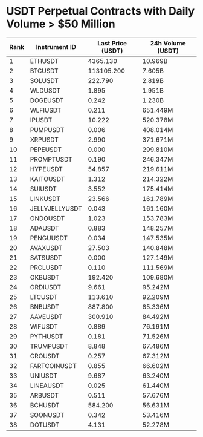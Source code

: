 # USDT Perpetual Contracts with Daily Volume > $50 Million

| Rank | Instrument ID | Last Price (USDT) | 24h Volume (USDT) |
|------|---------------|-------------------|-------------------|
| 1 | ETHUSDT | 4365.130 | 10.969B |
| 2 | BTCUSDT | 113105.200 | 7.605B |
| 3 | SOLUSDT | 222.790 | 2.819B |
| 4 | WLDUSDT | 1.895 | 1.951B |
| 5 | DOGEUSDT | 0.242 | 1.230B |
| 6 | WLFIUSDT | 0.211 | 651.449M |
| 7 | IPUSDT | 10.222 | 520.378M |
| 8 | PUMPUSDT | 0.006 | 408.014M |
| 9 | XRPUSDT | 2.990 | 371.671M |
| 10 | PEPEUSDT | 0.000 | 299.810M |
| 11 | PROMPTUSDT | 0.190 | 246.347M |
| 12 | HYPEUSDT | 54.857 | 219.611M |
| 13 | KAITOUSDT | 1.312 | 214.322M |
| 14 | SUIUSDT | 3.552 | 175.414M |
| 15 | LINKUSDT | 23.566 | 161.789M |
| 16 | JELLYJELLYUSDT | 0.043 | 161.160M |
| 17 | ONDOUSDT | 1.023 | 153.783M |
| 18 | ADAUSDT | 0.883 | 148.257M |
| 19 | PENGUUSDT | 0.034 | 147.535M |
| 20 | AVAXUSDT | 27.503 | 140.848M |
| 21 | SATSUSDT | 0.000 | 127.149M |
| 22 | PRCLUSDT | 0.110 | 111.569M |
| 23 | OKBUSDT | 192.420 | 109.680M |
| 24 | ORDIUSDT | 9.661 | 95.242M |
| 25 | LTCUSDT | 113.610 | 92.209M |
| 26 | BNBUSDT | 887.800 | 85.336M |
| 27 | AAVEUSDT | 300.910 | 84.492M |
| 28 | WIFUSDT | 0.889 | 76.191M |
| 29 | PYTHUSDT | 0.181 | 71.526M |
| 30 | TRUMPUSDT | 8.848 | 67.486M |
| 31 | CROUSDT | 0.257 | 67.312M |
| 32 | FARTCOINUSDT | 0.855 | 66.602M |
| 33 | UNIUSDT | 9.687 | 63.240M |
| 34 | LINEAUSDT | 0.025 | 61.440M |
| 35 | ARBUSDT | 0.511 | 57.676M |
| 36 | BCHUSDT | 584.200 | 56.631M |
| 37 | SOONUSDT | 0.342 | 53.416M |
| 38 | DOTUSDT | 4.131 | 52.278M |
